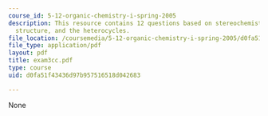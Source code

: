 ```yaml
---
course_id: 5-12-organic-chemistry-i-spring-2005
description: This resource contains 12 questions based on stereochemistry, drawing
  structure, and the heterocycles.
file_location: /coursemedia/5-12-organic-chemistry-i-spring-2005/d0fa51f43436d97b957516518d042683_exam3cc.pdf
file_type: application/pdf
layout: pdf
title: exam3cc.pdf
type: course
uid: d0fa51f43436d97b957516518d042683

---
```

None